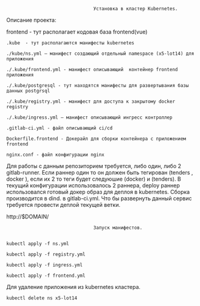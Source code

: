                                     Установка в кластер Kubernetes. 

Описание проекта:

 frontend - тут располагает кодовая база frontend(vue)
    
    .kube  - тут располагаются манифесты kubernetes
    
    ./kube/ns.yml — манифест создающий отдельный namespace (x5-lot14) для приложения 
    
    ./.kube/frontend.yml - манифест описывающий  контейнер frontend приложения   
    
    ./.kube/postgresql - тут находятся манифесты для развертывания базы данных postgrsql
    
    ./.kube/registry.yml - манифест для доступа к закрытому docker registry  
    
    ./.kube/ingress.yml — манифест описывающий ингресс контроллер 
    
    .gitlab-ci.yml - файл описывающий ci/cd
    
    Dockerfile.frontend - Докерайл для сборки контейнера с приложением frontend 

    nginx.conf - файл конфигурации nginx

Для работы с данным репозиторием требуется, либо один, либо 2 gitlab-runner. Если раннер один то он должен быть тегирован (tenders , docker ), если их 2 то теги будет следуюшие (docker) и (tenders). В текущий конфигурации использовалось 2 раннера, deploy раннер использовался готовый докер образ для деплоя в kubernetes.
Сборка производится в dind. в gitlab-ci.yml.
Что бы развернуть данный сервис требуется провести деплой текущей ветки.

 http://$DOMAIN/

                                    Запуск манифестов.                                       

 
    kubectl apply -f ns.yml 

    kubectl apply -f registry.yml

    kubectl apply -f ingress.yml

    kubectl apply -f frontend.yml

Для удаление приложения из kubernetes кластера.
 
    kubectl delete ns x5-lot14
 



